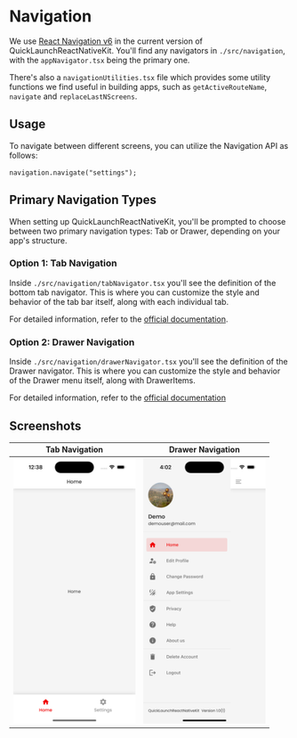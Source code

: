 # Navigation

We use [React Navigation v6](https://reactnavigation.org/docs/getting-started/) in the current version of QuickLaunchReactNativeKit. You'll find any navigators in `./src/navigation`, with the `appNavigator.tsx` being the primary one.

There's also a `navigationUtilities.tsx` file which provides some utility functions we find useful in building apps, such as `getActiveRouteName`, `navigate` and `replaceLastNScreens`.

## Usage

To navigate between different screens, you can utilize the Navigation API as follows:

```tsx
navigation.navigate("settings");
```

## Primary Navigation Types

When setting up QuickLaunchReactNativeKit, you'll be prompted to choose between two primary navigation types: Tab or Drawer, depending on your app's structure.

### Option 1: Tab Navigation

Inside `./src/navigation/tabNavigator.tsx` you'll see the definition of the bottom tab navigator. This is where you can customize the style and behavior of the tab bar itself, along with each individual tab.

For detailed information, refer to the [official documentation](https://reactnavigation.org/docs/bottom-tab-navigator/).

### Option 2: Drawer Navigation

Inside `./src/navigation/drawerNavigator.tsx` you'll see the definition of the Drawer navigator. This is where you can customize the style and behavior of the Drawer menu itself, along with DrawerItems.

For detailed information, refer to the [official documentation](https://reactnavigation.org/docs/drawer-navigator)

## Screenshots

| Tab Navigation                                                                      | Drawer Navigation                                                                |
| ----------------------------------------------------------------------------------- | -------------------------------------------------------------------------------- |
| <img alt="bottom-tabs" src="../../../screenshots/home-with-tabs.png" width="220" /> | <img alt="drawer-menu" src="../../../screenshots/drawer-menu.png" width="220" /> |
